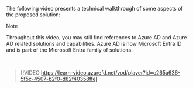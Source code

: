 The following video presents a technical walkthrough of some aspects of the proposed solution:


> [!NOTE]
> Throughout this video, you may still find references to Azure AD and Azure AD related solutions and capabilities. Azure AD is now Microsoft Entra ID and is part of the Microsoft Entra family of solutions.

<br>

> [!VIDEO https://learn-video.azurefd.net/vod/player?id=c265a636-5f5c-4507-b2f0-d82f40358ffe]
